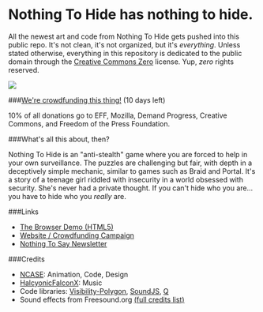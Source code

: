 Nothing To Hide has nothing to hide.
===

All the newest art and code from Nothing To Hide gets pushed into this public repo.
It's not clean, it's not organized, but it's *everything*.
Unless stated otherwise, everything in this repository is dedicated to the public domain through the
[Creative Commons Zero](http://creativecommons.org/publicdomain/zero/1.0/) license.
Yup, *zero* rights reserved.

![](http://i.imgur.com/zRonTm3.png)

###[We're crowdfunding this thing!](https://back.nothingtohide.cc) (10 days left)

10% of all donations go to EFF, Mozilla, Demand Progress, Creative Commons, and Freedom of the Press Foundation.

###What's all this about, then?

Nothing To Hide is an "anti-stealth" game where you are forced to help in your own surveillance.
The puzzles are challenging but fair, with depth in a deceptively simple mechanic, similar to games such as Braid and Portal.
It's a story of a teenage girl riddled with insecurity in a world obsessed with security.
She's never had a private thought. If you can't hide who you are... you have to hide who you *really* are. 

###Links

* [The Browser Demo (HTML5)](http://demo.nothingtohide.cc/)
* [Website / Crowdfunding Campaign](http://back.nothingtohide.cc/)
* [Nothing To Say Newsletter](http://tinyletter.com/nothingtohide/letters)

###Credits

* [NCASE](http://www.ncase.me): Animation, Code, Design
* [HalcyonicFalconX](https://www.facebook.com/HalcyonicFalconX): Music
* Code libraries:
[Visibility-Polygon](https://code.google.com/p/visibility-polygon-js/),
[SoundJS](http://createjs.com/#!/SoundJS),
[Q](http://documentup.com/kriskowal/q/)
* Sound effects from Freesound.org [(full credits list)](https://gist.github.com/ncase/8936191)